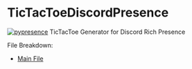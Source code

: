 # TicTacToeDiscordPresence
[![pypresence](https://img.shields.io/badge/using-pypresence-00bb88.svg?style=for-the-badge&logo=discord&logoWidth=20)](https://github.com/qwertyquerty/pypresence)
TicTacToe Generator for Discord Rich Presence

File Breakdown:
- [Main File](docs/main.py)
